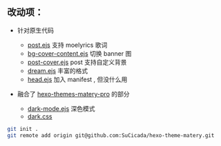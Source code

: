 ## 改动项：
- 针对原生代码
  - [post.ejs](layout/post.ejs) 支持 moelyrics 歌词
  - [bg-cover-content.ejs](layout/_partial/bg-cover-content.ejs) 切换 banner 图
  - [post-cover.ejs](layout/_partial/post-cover.ejs) post 支持自定义背景
  - [dream.ejs](layout/_widget/dream.ejs)  丰富的格式
  - [head.ejs](layout/_partial/head.ejs) 加入 manifest , 但没什么用

- 融合了 [hexo-themes-matery-pro](https://github.com/ialoe/hexo-themes-matery-pro) 的部分
  - [dark-mode.ejs](layout/_partial/dark-mode.ejs) 深色模式
  - [dark.css](source/css/dark.css)


```bash
git init .
git remote add origin git@github.com:SuCicada/hexo-theme-matery.git

```
